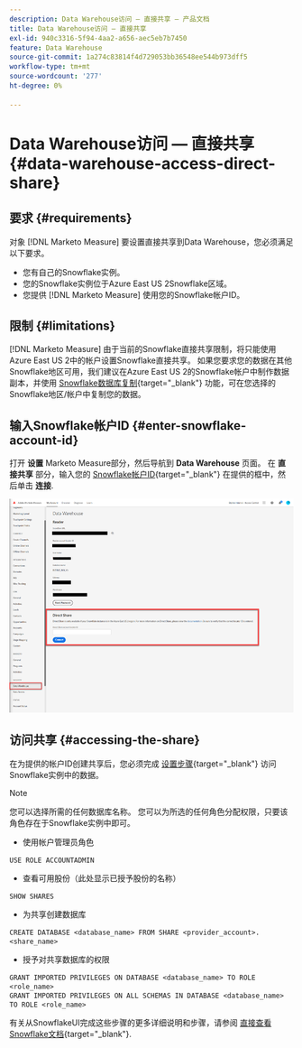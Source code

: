 ```yaml
---
description: Data Warehouse访问 — 直接共享 — 产品文档
title: Data Warehouse访问 — 直接共享
exl-id: 940c3316-5f94-4aa2-a656-aec5eb7b7450
feature: Data Warehouse
source-git-commit: 1a274c83814f4d729053bb36548ee544b973dff5
workflow-type: tm+mt
source-wordcount: '277'
ht-degree: 0%

---
```


# Data Warehouse访问 — 直接共享 {#data-warehouse-access-direct-share}

## 要求 {#requirements}

对象 [!DNL Marketo Measure] 要设置直接共享到Data Warehouse，您必须满足以下要求。

* 您有自己的Snowflake实例。
* 您的Snowflake实例位于Azure East US 2Snowflake区域。
* 您提供 [!DNL Marketo Measure] 使用您的Snowflake帐户ID。

## 限制 {#limitations}

[!DNL Marketo Measure] 由于当前的Snowflake直接共享限制，将只能使用Azure East US 2中的帐户设置Snowflake直接共享。 如果您要求您的数据在其他Snowflake地区可用，我们建议在Azure East US 2的Snowflake帐户中制作数据副本，并使用 [Snowflake数据库复制](https://docs.snowflake.com/en/user-guide/database-replication-intro.html){target="_blank"} 功能，可在您选择的Snowflake地区/帐户中复制您的数据。

## 输入Snowflake帐户ID {#enter-snowflake-account-id}

打开 **设置** Marketo Measure部分，然后导航到 **Data Warehouse** 页面。 在 **直接共享** 部分，输入您的 [Snowflake帐户ID](https://docs.snowflake.com/en/user-guide/admin-account-identifier.html){target="_blank"} 在提供的框中，然后单击 **连接**.

![](assets/data-warehouse-access-direct-share-1.png)

## 访问共享 {#accessing-the-share}

在为提供的帐户ID创建共享后，您必须完成 [设置步骤](https://docs.snowflake.com/en/user-guide/data-share-consumers.html){target="_blank"} 访问Snowflake实例中的数据。

>[!NOTE]
>
>您可以选择所需的任何数据库名称。 您可以为所选的任何角色分配权限，只要该角色存在于Snowflake实例中即可。

* 使用帐户管理员角色

```
USE ROLE ACCOUNTADMIN
```

* 查看可用股份（此处显示已授予股份的名称）

```
SHOW SHARES
```

* 为共享创建数据库

```
CREATE DATABASE <database_name> FROM SHARE <provider_account>.<share_name>
```

* 授予对共享数据库的权限

```
GRANT IMPORTED PRIVILEGES ON DATABASE <database_name> TO ROLE <role_name>
GRANT IMPORTED PRIVILEGES ON ALL SCHEMAS IN DATABASE <database_name> TO ROLE <role_name>
```

有关从SnowflakeUI完成这些步骤的更多详细说明和步骤，请参阅 [直接查看Snowflake文档](https://docs.snowflake.com/en/user-guide/data-share-consumers.html){target="_blank"}.
